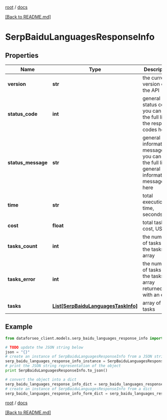 [root](./../ "root") / [docs](./ "docs")

[[Back to README.md]](./../README.md "[Back to README.md]")

# SerpBaiduLanguagesResponseInfo

## Properties

Name | Type | Description | Notes
------------ | ------------- | ------------- | -------------
**version** | **str** | the current version of the API | [optional]
**status_code** | **int** | general status code you can find the full list of the response codes here | [optional]
**status_message** | **str** | general informational message you can find the full list of general informational messages here | [optional]
**time** | **str** | total execution time, seconds | [optional]
**cost** | **float** | total tasks cost, USD | [optional]
**tasks_count** | **int** | the number of tasks in the tasks array | [optional]
**tasks_error** | **int** | the number of tasks in the tasks array returned with an error | [optional]
**tasks** | [**List[SerpBaiduLanguagesTaskInfo]**](SerpBaiduLanguagesTaskInfo.md) | array of tasks | [optional]

## Example

```python
from dataforseo_client.models.serp_baidu_languages_response_info import SerpBaiduLanguagesResponseInfo

# TODO update the JSON string below
json = "{}"
# create an instance of SerpBaiduLanguagesResponseInfo from a JSON string
serp_baidu_languages_response_info_instance = SerpBaiduLanguagesResponseInfo.from_json(json)
# print the JSON string representation of the object
print SerpBaiduLanguagesResponseInfo.to_json()

# convert the object into a dict
serp_baidu_languages_response_info_dict = serp_baidu_languages_response_info_instance.to_dict()
# create an instance of SerpBaiduLanguagesResponseInfo from a dict
serp_baidu_languages_response_info_form_dict = serp_baidu_languages_response_info.from_dict(serp_baidu_languages_response_info_dict)
```

  

[root](./../ "root") / [docs](./ "docs")

[[Back to README.md]](./../README.md "[Back to README.md]")